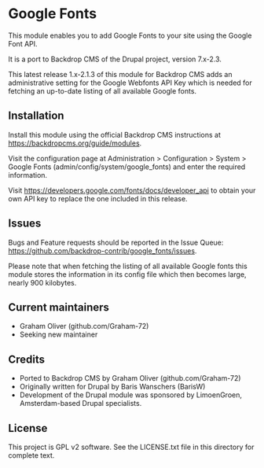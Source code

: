 # Google Fonts

This module enables you to add Google Fonts to your site using the 
Google Font API.

It is a port to Backdrop CMS of the Drupal project, version 7.x-2.3.

This latest release 1.x-2.1.3 of this module for Backdrop CMS adds 
an administrative setting for the Google Webfonts API Key which is 
needed for fetching an up-to-date listing of all available Google fonts.

## Installation

Install this module using the official Backdrop CMS instructions at 
https://backdropcms.org/guide/modules.

Visit the configuration page at 
Administration > Configuration > System > Google Fonts 
(admin/config/system/google_fonts) 
and enter the required information.

Visit https://developers.google.com/fonts/docs/developer_api
to obtain your own API key to replace the one included in
this release.

## Issues
Bugs and Feature requests should be reported in the Issue Queue:
https://github.com/backdrop-contrib/google_fonts/issues.

Please note that when fetching the listing of all available 
Google fonts this module stores the information in its config
file which then becomes large, nearly 900 kilobytes.

## Current maintainers
+ Graham Oliver (github.com/Graham-72)
+ Seeking new maintainer

## Credits
+ Ported to Backdrop CMS by Graham Oliver (github.com/Graham-72)
+ Originally written for Drupal by Baris Wanschers (BarisW)
+ Development of the Drupal module was sponsored by 
  LimoenGroen, Amsterdam-based Drupal specialists.

## License
This project is GPL v2 software. 
See the LICENSE.txt file in this directory for complete text.


